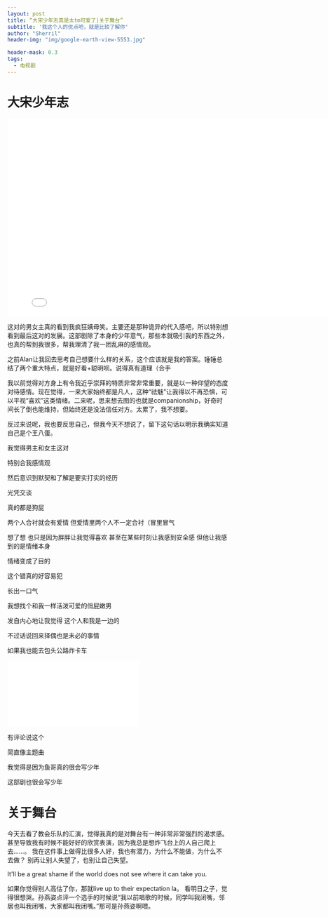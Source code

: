 ```yaml
---
layout: post
title: “大宋少年志真是太tm可爱了|关于舞台”
subtitle: '我这个人的优点吧，就是比较了解你'
author: "Sherril"
header-img: "img/google-earth-view-5553.jpg"

header-mask: 0.3
tags:
  - 电视剧
---
```



# 大宋少年志

<iframe 
    height="450" 
    width="800" 
    src="//player.bilibili.com/player.html aid=56447916&cid=98634390&page=1" 
    frameborder="0"
    allowfullscreen>
</iframe>

这对的男女主真的看到我疯狂姨母笑。主要还是那种诡异的代入感吧，所以特别想看到最后这对的发展。这部剧除了本身的少年意气，那些本就吸引我的东西之外，也真的帮到我很多，帮我理清了我一团乱麻的感情观。

之前Alan让我回去思考自己想要什么样的关系，这个应该就是我的答案。锤锤总结了两个重大特点，就是好看+聪明呗。说得真有道理（合手

我以前觉得对方身上有令我近乎崇拜的特质非常非常重要，就是以一种仰望的态度对待感情。现在觉得，一来大家始终都是凡人，这种“祛魅”让我得以不再恐惧，可以平视“喜欢”这类情绪。二来呢，思来想去图的也就是companionship，好奇时间长了倒也能维持，但始终还是没法信任对方。太累了，我不想要。

反过来说呢，我也要反思自己，但我今天不想说了，留下这句话以明示我确实知道自己是个王八蛋。

<bubble>

<p class="from-me">我觉得男主和女主这对</p>
<p class="from-me">特别合我感情观</p>
<p class="from-me">然后意识到默契和了解是要实打实的经历</p>
<p class="from-me">光凭交谈</p>
<p class="from-me">真的都是狗屁</p>
<p class="from-me">两个人合衬就会有爱情 但爱情里两个人不一定合衬（冒里冒气</p>
<p class="from-me">想了想 也只是因为胖胖让我觉得喜欢 甚至在某些时刻让我感到安全感 但他让我感到的是情绪本身</p>
<p class="from-me">情绪变成了目的</p>
<p class="from-me">这个错真的好容易犯</p>
<p class="from-me">长出一口气</p>
<p class="from-me">我想找个和我一样活泼可爱的俏屁嫩男</p>
<p class="from-me">发自内心地让我觉得 这个人和我是一边的</p>
<p class="from-me">不过话说回来择偶也是未必的事情</p>
<p class="from-me last">如果我也能去包头公路炸卡车</p>

</bubble>



<iframe src="//player.bilibili.com/player.html?aid=58841474&cid=102585289&page=1" scrolling="no" border="0" frameborder="no" framespacing="0" allowfullscreen="true"> </iframe>


<bubble>

<p class="from-me">有评论说这个</p>
<p class="from-me">简直像主题曲</p>
<p class="from-me">我觉得是因为鱼哥真的很会写少年</p>
<p class="from-me last">这部剧也很会写少年</p>

</bubble>


# 关于舞台
今天去看了教会乐队的汇演，觉得我真的是对舞台有一种非常非常强烈的渴求感。甚至导致我有时候不能好好的欣赏表演，因为我总是想炸飞台上的人自己爬上去……。
我在这件事上做得比很多人好，我也有潜力，为什么不能做，为什么不去做？
别再让别人失望了，也别让自己失望。

It'll be a great shame if the world does not see where it can take you.

如果你觉得别人高估了你，那就live up to their expectation la。
看明日之子，觉得很想哭。孙燕姿点评一个选手的时候说“我以前唱歌的时候，同学叫我闭嘴，邻居也叫我闭嘴，大家都叫我闭嘴。”那可是孙燕姿啊喂。
